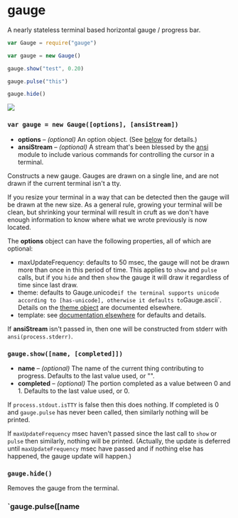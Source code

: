 gauge
=====

A nearly stateless terminal based horizontal gauge / progress bar.

```javascript
var Gauge = require("gauge")

var gauge = new Gauge()

gauge.show("test", 0.20)

gauge.pulse("this")

gauge.hide()
```

![](example.png)


### `var gauge = new Gauge([options], [ansiStream])`

* **options** – *(optional)* An option object. (See [below] for details.)
* **ansiStream** – *(optional)* A stream that's been blessed by the [ansi]
  module to include various commands for controlling the cursor in a terminal.

[ansi]: https://www.npmjs.com/package/ansi
[below]: #theme-objects

Constructs a new gauge. Gauges are drawn on a single line, and are not drawn
if the current terminal isn't a tty.

If you resize your terminal in a way that can be detected then the gauge
will be drawn at the new size. As a general rule, growing your terminal will
be clean, but shrinking your terminal will result in cruft as we don't have
enough information to know where what we wrote previously is now located.

The **options** object can have the following properties, all of which are
optional:

* maxUpdateFrequency: defaults to 50 msec, the gauge will not be drawn more
  than once in this period of time. This applies to `show` and `pulse`
  calls, but if you `hide` and then `show` the gauge it will draw it
  regardless of time since last draw.
* theme: defaults to Gauge.unicode` if the terminal supports
  unicode according to [has-unicode], otherwise it defaults to `Gauge.ascii`.
  Details on the [theme object](#theme-objects) are documented elsewhere.
* template: see [documentation elsewhere](#template-objects) for
  defaults and details.

[has-unicode]: https://www.npmjs.com/package/has-unicode

If **ansiStream** isn't passed in, then one will be constructed from stderr
with `ansi(process.stderr)`.

### `gauge.show([name, [completed]])`

* **name** – *(optional)* The name of the current thing contributing to progress. Defaults to the last value used, or "".
* **completed** – *(optional)* The portion completed as a value between 0 and 1. Defaults to the last value used, or 0.

If `process.stdout.isTTY` is false then this does nothing. If completed is 0
and `gauge.pulse` has never been called, then similarly nothing will be printed.

If `maxUpdateFrequency` msec haven't passed since the last call to `show` or
`pulse` then similarly, nothing will be printed.  (Actually, the update is
deferred until `maxUpdateFrequency` msec have passed and if nothing else has
happened, the gauge update will happen.)

### `gauge.hide()`

Removes the gauge from the terminal.

### `gauge.pulse([name